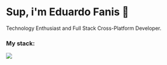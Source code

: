 # Sup, i'm Eduardo Fanis 👋
<p>
    Technology Enthusiast and Full Stack Cross-Platform Developer.
</p>

### My stack:
<a href="#">
    <img src="https://skillicons.dev/icons?i=go,dart,flutter,docker,linux,macos,windows,neovim,git&theme=dark" />
  </a>


